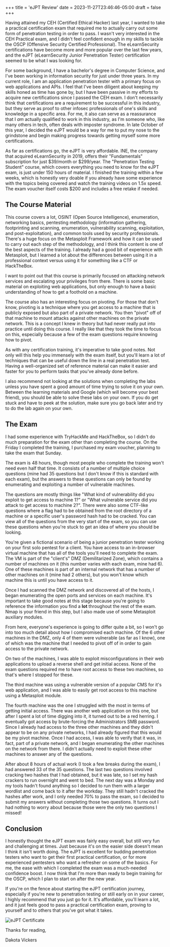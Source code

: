 +++
title = 'eJPT Review'
date = 2023-11-27T23:46:46-05:00
draft = false
+++

Having attained my CEH (Certified Ethical Hacker) last year, I wanted to take a practical certification exam that required me to actually carry out some form of penetration testing in order to pass. I wasn't very interested in the CEH Practical exam, and I didn't feel confident enough in my skills to tackle the OSCP (Offensive Security Certified Professional). The eLearnSecurity certifications have become more and more popular over the last few years, and the eJPT (eLearnSecurity Junior Penetration Tester) certification seemed to be what I was looking for.

For some background, I have a bachelor's degree in Computer Science, and I've been working in information security for just under three years. In my current role, I am an application penetration tester with a primary focus on web applications and APIs. I feel that I've been diligent about keeping my skills honed as time has gone by, but I have been passive in my efforts to acquire new certifications since I passed the CEH exam. I don't necessarily think that certifications are a requirement to be successful in this industry, but they serve as proof to other infosec professionals of one's skills and knowledge in a specific area. For me, it also can serve as a reassurance that I *am* actually qualified to work in this industry, as I'm someone who, like many others in tech, often deals with imposter syndrome. In late October of this year, I decided the eJPT would be a way for me to put my nose to the grindstone and begin making progress towards getting myself some more certifications.

As far as certifications go, the eJPT is very affordable. INE, the company that acquired eLearnSecurity in 2019, offers their "Fundamentals" subscription for just $39/month or $299/year. The "Penetration Testing Student" course, which covers everything you need to know for the eJPT exam, is just under 150 hours of material. I finished the training within a few weeks, which is honestly very doable if you already have some experience with the topics being covered and watch the training videos on 1.5x speed. The exam voucher itself costs $200 and includes a free retake if needed.

## The Course Material

This course covers a lot, OSINT (Open Source Intelligence), enumeration, networking basics, pentesting methodology (information gathering, footprinting and scanning, enumeration, vulnerability scanning, exploitation, and post-exploitation), and common tools used by security professionals. There's a huge focus on the Metasploit Framework and how it can be used to carry out each step of the methodology, and I think this content is one of the best aspects of the training. I already had a good bit of experience with Metasploit, but I learned a lot about the differences between using it in a professional context versus using it for something like a CTF or HackTheBox.

I want to point out that this course is primarily focused on attacking network services and escalating your privileges from there. There is some basic material on exploiting web applications, but only enough to have a basic understanding of how to get a foothold on a machine. 

The course also has an interesting focus on pivoting. For those that don't know, pivoting is a technique where you get access to a machine that is publicly exposed but also part of a private network. You then "pivot" off of that machine to mount attacks against other machines on the private network. This is a concept I knew in theory but had never really put into practice until doing this course. I really like that they took the time to focus on this, especially because a few of the exam questions require knowing how to pivot.

As with any certification training, it's imperative to take good notes. Not only will this help you immensely with the exam itself, but you'll learn a lot of techniques that can be useful down the line in a real penetration test. Having a well-organized set of reference material can make it easier and faster for you to perform tasks that you've already done before.

I also recommend not looking at the solutions when completing the labs unless you have spent a good amount of time trying to solve it on your own. Between the learning materials and Google (which will become your best friend), you should be able to solve these labs on your own. If you do get stuck and have to peek at the solution, make sure you go back later and try to do the lab again on your own.

## The Exam

I had some experience with TryHackMe and HackTheBox, so I didn't do much preparation for the exam other than completing the course. On the Friday I completed the training, I purchased my exam voucher, planning to take the exam that Sunday.

The exam is 48 hours, though most people who complete the training won't need even half that time. It consists of a number of multiple choice questions (mine had 35 questions but I don't know if this is standard with each exam), but the answers to these questions can only be found by enumerating and exploiting a number of vulnerable machines. 

The questions are mostly things like "What kind of vulnerability did you exploit to get access to machine 1?" or "What vulnerable service did you attack to get access to machine 2?". There were also some CTF-like questions where a flag had to be obtained from the root directory of a machine or a specific user's password hash had to be cracked. You can view all of the questions from the very start of the exam, so you can use these questions when you're stuck to get an idea of where you should be looking.

You're given a fictional scenario of being a junior penetration tester working on your first solo pentest for a client. You have access to an in-browser virtual machine that has all of the tools you'll need to complete the exam. The VM is part of the "client's" DMZ (Demilitarized Zone), which contains a number of machines on it (this number varies with each exam, mine had 6). One of these machines is part of an internal network that has a number of other machines on it (mine had 2 others), but you won't know which machine this is until you have access to it.

Once I had scanned the DMZ network and discovered all of the hosts, I began enumerating the open ports and services on each machine. It's important to take good notes at this stage because you're going to reference the information you find a **lot** throughout the rest of the exam. Nmap is your friend in this step, but I also made use of some Metasploit auxiliary modules.

From here, everyone's experience is going to differ quite a bit, so I won't go into too much detail about how I compromised each machine. Of the 6 other machines in the DMZ, only 4 of them were vulnerable (as far as I know), one of which was the machine that I needed to pivot off of in order to gain access to the private network.

On two of the machines, I was able to exploit misconfigurations in their web applications to upload a reverse shell and get initial access. None of the exam questions required me to have root access to these two machines, so that's where I stopped for these.

The third machine was using a vulnerable version of a popular CMS for it's web application, and I was able to easily get root access to this machine using a Metasploit module.

The fourth machine was the one I struggled with the most in terms of getting initial access. There was another web application on this one, but after I spent a lot of time digging into it, it turned out to be a red herring. I eventually got access by brute-forcing the Administrators SMB password. Since I already had access to the three other machines and they didn't appear to be on any private networks, I had already figured that this would be my pivot machine. Once I had access, I was able to verify that it was, in fact, part of a private network, and I began enumerating the other machines on the network from there. I didn't actually need to exploit these other machines to answer any of the questions.

After about 8 hours of actual work (I took a few breaks during the exam), I had answered 33 of the 35 questions. The last two questions involved cracking two hashes that I had obtained, but it was late, so I set my hash crackers to run overnight and went to bed. The next day was a Monday and my tools hadn't found anything so I decided to run them with a larger wordlist and come back to it after the workday. They still hadn't cracked the hashes after work, and I only needed 70% to pass the exam, so I decided to submit my answers without completing those two questions. It turns out I had nothing to worry about because those were the only two questions I missed!

## Conclusion

I honestly thought the eJPT exam was fairly easy overall, but still very fun and challenging at times. Just because it's on the easier side doesn't mean I think it isn't worth doing. The eJPT is excellent for budding penetration testers who want to get their first practical certification, or for more experienced pentesters who want a refresher on some of the basics. For me, the ease with which I completed the exam was a much-needed confidence boost. I now think that I'm more than ready to begin training for the OSCP, which I plan to start on after the new year.

If you're on the fence about starting the eJPT certification journey, especially if you're new to penetration testing or still early on in your career, I highly recommend that you just go for it. It's affordable, you'll learn a lot, and it just feels good to pass a practical certification exam, proving to yourself and to others that you've got what it takes.

![eJPT Certificate](/images/ejpt.PNG)

Thanks for reading,

Dakota Vickers